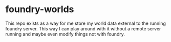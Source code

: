 # foundry-worlds
This repo exists as a way for me store my world data external to the running foundry server. This way I can play around with it without a remote server running and maybe even modify things not with foundry.